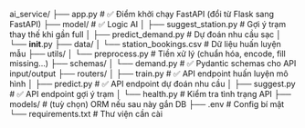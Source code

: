 ai_service/
├── app.py                   # ✅ Điểm khởi chạy FastAPI (đổi từ Flask sang FastAPI)
├── model/                   # ✅ Logic AI
│   ├── suggest_station.py   # Gợi ý trạm thay thế khi gần full
│   ├── predict_demand.py    # Dự đoán nhu cầu sạc
│   └── __init__.py
├── data/
│   └── station_bookings.csv # Dữ liệu huấn luyện mẫu
├── utils/
│   └── preprocess.py        # Tiền xử lý (chuẩn hóa, encode, fill missing...)
├── schemas/
│   └── demand.py            # ✅ Pydantic schemas cho API input/output
├── routers/
│   ├── train.py             # ✅ API endpoint huấn luyện mô hình
│   ├── predict.py           # ✅ API endpoint dự đoán nhu cầu
│   ├── suggest.py           # ✅ API endpoint gợi ý trạm
│   └── health.py            # Kiểm tra tình trạng API
├── models/                  # (tuỳ chọn) ORM nếu sau này gắn DB
├── .env                     # Config bí mật
└── requirements.txt         # Thư viện cần cài
